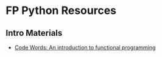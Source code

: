 # FP Python Resources
## Intro Materials
- [Code Words: An introduction to functional programming](https://codewords.recurse.com/issues/one/an-introduction-to-functional-programming)